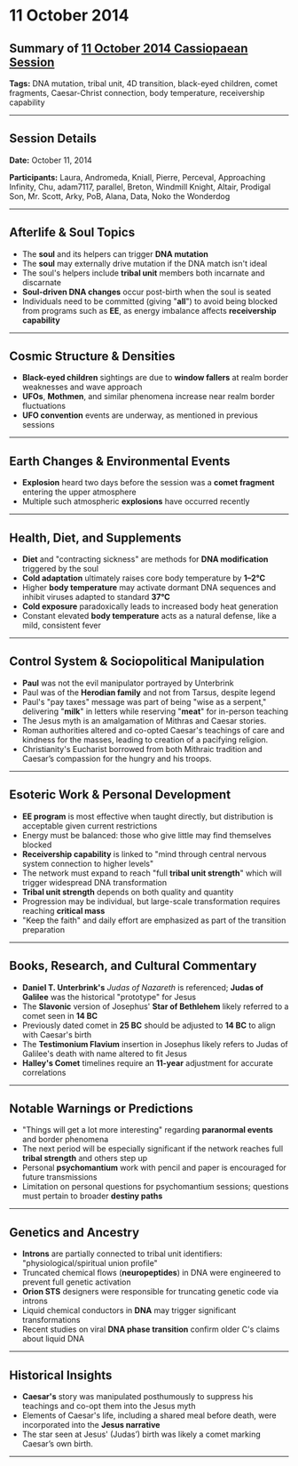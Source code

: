 # 11 October 2014

## Summary of [11 October 2014 Cassiopaean Session](https://cassiopaea.org/forum/threads/session-11-october-2014.36259/#post-527536)

**Tags:** DNA mutation, tribal unit, 4D transition, black-eyed children, comet fragments, Caesar-Christ connection, body temperature, receivership capability

---


## Session Details

**Date:** October 11, 2014

**Participants:** Laura, Andromeda, Kniall, Pierre, Perceval, Approaching Infinity, Chu, adam7117, parallel, Breton, Windmill Knight, Altair, Prodigal Son, Mr. Scott, Arky, PoB, Alana, Data, Noko the Wonderdog

---


## Afterlife & Soul Topics

- The **soul** and its helpers can trigger **DNA mutation**
- The **soul** may externally drive mutation if the DNA match isn't ideal
- The soul's helpers include **tribal unit** members both incarnate and discarnate
- **Soul-driven DNA changes** occur post-birth when the soul is seated
- Individuals need to be committed (giving "**all**") to avoid being blocked from programs such as **EE**, as energy imbalance affects **receivership capability**

---


## Cosmic Structure & Densities

- **Black-eyed children** sightings are due to **window fallers** at realm border weaknesses and wave approach
- **UFOs**, **Mothmen**, and similar phenomena increase near realm border fluctuations
- **UFO convention** events are underway, as mentioned in previous sessions

---


## Earth Changes & Environmental Events

- **Explosion** heard two days before the session was a **comet fragment** entering the upper atmosphere
- Multiple such atmospheric **explosions** have occurred recently

---


## Health, Diet, and Supplements

- **Diet** and "contracting sickness" are methods for **DNA modification** triggered by the soul
- **Cold adaptation** ultimately raises core body temperature by **1–2°C**
- Higher **body temperature** may activate dormant DNA sequences and inhibit viruses adapted to standard **37°C**
- **Cold exposure** paradoxically leads to increased body heat generation
- Constant elevated **body temperature** acts as a natural defense, like a mild, consistent fever

---


## Control System & Sociopolitical Manipulation

- **Paul** was not the evil manipulator portrayed by Unterbrink
- Paul was of the **Herodian family** and not from Tarsus, despite legend
- Paul's "pay taxes" message was part of being "wise as a serpent," delivering "**milk**" in letters while reserving "**meat**" for in-person teaching
- The Jesus myth is an amalgamation of Mithras and Caesar stories.
- Roman authorities altered and co-opted Caesar's teachings of care and kindness for the masses, leading to creation of a pacifying religion.
- Christianity's Eucharist borrowed from both Mithraic tradition and Caesar’s compassion for the hungry and his troops.

---


## Esoteric Work & Personal Development

- **EE program** is most effective when taught directly, but distribution is acceptable given current restrictions
- Energy must be balanced: those who give little may find themselves blocked
- **Receivership capability** is linked to "mind through central nervous system connection to higher levels"
- The network must expand to reach "full **tribal unit strength**" which will trigger widespread DNA transformation
- **Tribal unit strength** depends on both quality and quantity
- Progression may be individual, but large-scale transformation requires reaching **critical mass**
- "Keep the faith" and daily effort are emphasized as part of the transition preparation

---


## Books, Research, and Cultural Commentary

- **Daniel T. Unterbrink's** *Judas of Nazareth* is referenced; **Judas of Galilee** was the historical "prototype" for Jesus
- The **Slavonic** version of Josephus' **Star of Bethlehem** likely referred to a comet seen in **14 BC**
- Previously dated comet in **25 BC** should be adjusted to **14 BC** to align with Caesar's birth
- The **Testimonium Flavium** insertion in Josephus likely refers to Judas of Galilee's death with name altered to fit Jesus
- **Halley's Comet** timelines require an **11-year** adjustment for accurate correlations

---


## Notable Warnings or Predictions

- "Things will get a lot more interesting" regarding **paranormal events** and border phenomena
- The next period will be especially significant if the network reaches full **tribal strength** and others step up
- Personal **psychomantium** work with pencil and paper is encouraged for future transmissions
- Limitation on personal questions for psychomantium sessions; questions must pertain to broader **destiny paths**

---


## Genetics and Ancestry

- **Introns** are partially connected to tribal unit identifiers: "physiological/spiritual union profile"
- Truncated chemical flows (**neuropeptides**) in DNA were engineered to prevent full genetic activation
- **Orion STS** designers were responsible for truncating genetic code via introns
- Liquid chemical conductors in **DNA** may trigger significant transformations
- Recent studies on viral **DNA phase transition** confirm older C's claims about liquid DNA

---


## Historical Insights

- **Caesar's** story was manipulated posthumously to suppress his teachings and co-opt them into the Jesus myth
- Elements of Caesar's life, including a shared meal before death, were incorporated into the **Jesus narrative**
- The star seen at Jesus' (Judas’) birth was likely a comet marking Caesar’s own birth.

---



